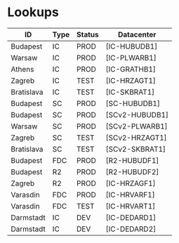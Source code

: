 Lookups
=======

| ID         | Type | Status | Datacenter     |
|------------|------|--------|----------------|
| Budapest   | IC   | PROD   | [IC-HUBUDB1]   |
| Warsaw     | IC   | PROD   | [IC-PLWARB1]   | 
| Athens     | IC   | PROD   | [IC-GRATHB1]   |
| Zagreb     | IC   | TEST   | [IC-HRZAGT1]   |
| Bratislava | IC   | TEST   | [IC-SKBRAT1]   |
| Budapest   | SC   | PROD   | [SC-HUBUDB1]   |
| Budapest   | SC   | PROD   | [SCv2-HUBUDB1] |
| Warsaw     | SC   | PROD   | [SCv2-PLWARB1] |
| Zagreb     | SC   | TEST   | [SCv2-HRZAGT1] |
| Bratislava | SC   | TEST   | [SCv2-SKBRAT1] |
| Budapest   | FDC  | PROD   | [R2-HUBUDF1]   |
| Budapest   | R2   | PROD   | [R2-HUBUDF2]   |
| Zagreb     | R2   | PROD   | [IC-HRZAGF1]   |
| Varasdin   | FDC  | PROD   | [IC-HRVARF1]   |
| Varasdin   | FDC  | TEST   | [IC-HRVART1]   |
| Darmstadt  | IC   | DEV    | [IC-DEDARD1]   |
| Darmstadt  | IC   | DEV    | [IC-DEDARD2]   |
